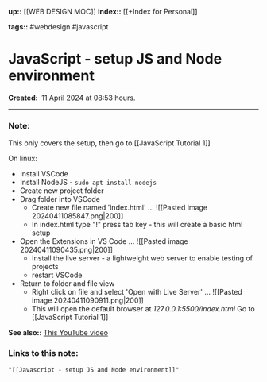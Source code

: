 **up::** [[WEB DESIGN MOC]]
**index::** [[+Index for Personal]]

**tags::** #webdesign #javascript
# JavaScript - setup JS and Node environment

**Created:**  11 April 2024 at  08:53 hours.
___
### Note:
This only covers the setup, then go to [[JavaScript Tutorial 1]]

On linux:
- Install VSCode
- Install NodeJS - `sudo apt install nodejs`
- Create new project folder
- Drag folder into VSCode
	- Create new file named 'index.html' ... ![[Pasted image 20240411085847.png|200]]
	- In index.html type "!" press tab key - this will create a basic html setup
- Open the Extensions in VS Code ... ![[Pasted image 20240411090435.png|200]]
	- Install the live server - a lightweight web server to enable testing of projects
	- restart VSCode
- Return to folder and file view
	- Right click on file and select 'Open with Live Server' ... ![[Pasted image 20240411090911.png|200]]
	- This will open the default browser at *127.0.0.1:5500/index.html*
Go to [[JavaScript Tutorial 1]]


**See also::** [This YouTube video](https://www.youtube.com/watch?v=W6NZfCO5SIk&t=354)

### Links to this note:
```query
"[[Javascript - setup JS and Node environment]]"
```

